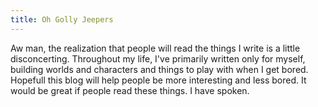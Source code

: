 ```yaml
---
title: Oh Golly Jeepers
---
```


Aw man, the realization that people will read the things I write is a little disconcerting. Throughout my life, I've primarily written only for myself, building worlds and characters and things to play with when I get bored. Hopefull this blog will help people be more interesting and less bored. It would be great if people read these things. I have spoken.
